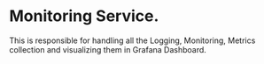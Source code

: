 # Monitoring Service.
This is responsible for handling all the Logging, Monitoring, Metrics collection and visualizing them in Grafana Dashboard.